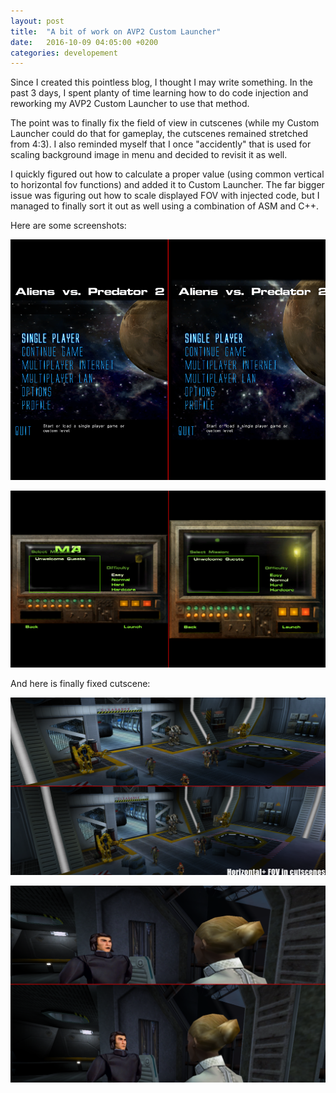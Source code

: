 ```yaml
---
layout: post
title:  "A bit of work on AVP2 Custom Launcher"
date:   2016-10-09 04:05:00 +0200
categories: developement
---
```

Since I created this pointless blog, I thought I may write something. In the past 3 days, I spent planty of time learning how to do code injection and reworking my AVP2 Custom Launcher to use that method.

The point was to finally fix the field of view in cutscenes (while my Custom Launcher could do that for gameplay, the cutscenes remained stretched from 4:3). I also reminded myself that I once "accidently" that is used for scaling background image in menu and decided to revisit it as well.

I quickly figured out how to calculate a proper value (using common vertical to horizontal fov functions) and added it to Custom Launcher.  The far bigger issue was figuring out how to scale displayed FOV with injected code, but I managed to finally sort it out as well using a combination of ASM and C++.

Here are some screenshots:

![menu_02.png](/images/avp2customlauncher/menu_01.png)

<!--more-->

![menu_02.png](/images/avp2customlauncher/menu_02.png)



And here is finally fixed cutscene:

![cutscenefov.png](/images/avp2customlauncher/cutscenefov.png)

![cutscenefov2.png](/images/avp2customlauncher/cutscenefov2.png)
